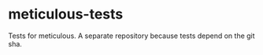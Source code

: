 # meticulous-tests

Tests for meticulous. A separate repository because tests depend on the git sha. 
